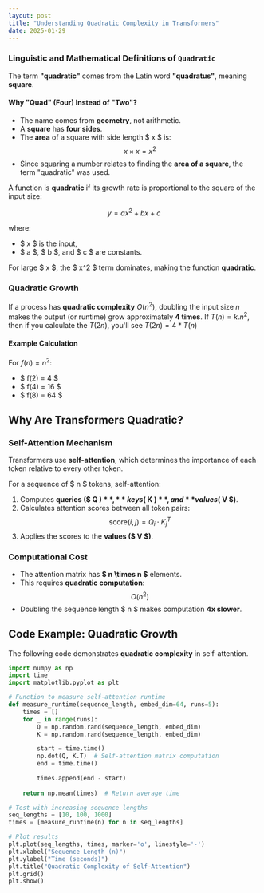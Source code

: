 ```yaml
---
layout: post
title: "Understanding Quadratic Complexity in Transformers"
date: 2025-01-29
---
```


### Linguistic and Mathematical Definitions of `Quadratic`

The term **"quadratic"** comes from the Latin word **"quadratus"**, meaning **square**.

#### Why "Quad" (Four) Instead of "Two"?
- The name comes from **geometry**, not arithmetic.
- A **square** has **four sides**.
- The **area** of a square with side length $ x $ is:
  $$
  x \times x = x^2
  $$
- Since squaring a number relates to finding the **area of a square**, the term "quadratic" was used.

A function is **quadratic** if its growth rate is proportional to the square of the input size:

$$ y = ax^2 + bx + c $$

where:
- $ x $ is the input,
- $ a $, $ b $, and $ c $ are constants.

For large $ x $, the $ x^2 $ term dominates, making the function **quadratic**.

### Quadratic Growth
If a process has **quadratic complexity** $O(n^2)$, doubling the input size $n$ makes the output (or runtime) grow approximately **4 times**. If $T(n) = k. n ^ 2$, then if you calculate the $T(2n)$, you'll see $T(2n) = 4 * T(n)$

#### Example Calculation
For $f(n) = n^2$:
- $ f(2) = 4 $
- $ f(4) = 16 $
- $ f(8) = 64 $

## Why Are Transformers Quadratic?

### Self-Attention Mechanism
Transformers use **self-attention**, which determines the importance of each token relative to every other token.

For a sequence of $ n $ tokens, self-attention:
1. Computes **queries ($ Q $)**, **keys ($ K $)**, and **values ($ V $)**.
2. Calculates attention scores between all token pairs:
   $$ \text{score}(i, j) = Q_i \cdot K_j^T $$
3. Applies the scores to the **values ($ V $)**.

### Computational Cost
- The attention matrix has **$ n \times n $** elements.
- This requires **quadratic computation**: 
  $$ O(n^2) $$
- Doubling the sequence length $ n $ makes computation **4x slower**.

## Code Example: Quadratic Growth

The following code demonstrates **quadratic complexity** in self-attention.

```python
import numpy as np
import time
import matplotlib.pyplot as plt

# Function to measure self-attention runtime
def measure_runtime(sequence_length, embed_dim=64, runs=5):
    times = []
    for _ in range(runs):
        Q = np.random.rand(sequence_length, embed_dim)
        K = np.random.rand(sequence_length, embed_dim)

        start = time.time()
        np.dot(Q, K.T)  # Self-attention matrix computation
        end = time.time()
        
        times.append(end - start)
    
    return np.mean(times)  # Return average time

# Test with increasing sequence lengths
seq_lengths = [10, 100, 1000]
times = [measure_runtime(n) for n in seq_lengths]

# Plot results
plt.plot(seq_lengths, times, marker='o', linestyle='-')
plt.xlabel("Sequence Length (n)")
plt.ylabel("Time (seconds)")
plt.title("Quadratic Complexity of Self-Attention")
plt.grid()
plt.show()
```